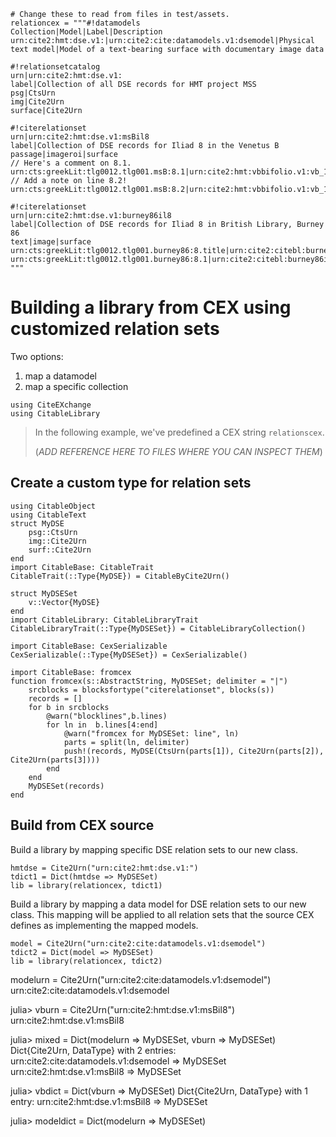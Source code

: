 
```@setup library
# Change these to read from files in test/assets.
relationcex = """#!datamodels
Collection|Model|Label|Description
urn:cite2:hmt:dse.v1:|urn:cite2:cite:datamodels.v1:dsemodel|Physical text model|Model of a text-bearing surface with documentary image data

#!relationsetcatalog
urn|urn:cite2:hmt:dse.v1:
label|Collection of all DSE records for HMT project MSS
psg|CtsUrn
img|Cite2Urn
surface|Cite2Urn

#!citerelationset
urn|urn:cite2:hmt:dse.v1:msBil8
label|Collection of DSE records for Iliad 8 in the Venetus B
passage|imageroi|surface
// Here's a comment on 8.1.
urn:cts:greekLit:tlg0012.tlg001.msB:8.1|urn:cite2:hmt:vbbifolio.v1:vb_102v_103r@0.4843,0.2961,0.2552,0.05667|urn:cite2:hmt:msB.v1:103r
// Add a note on line 8.2!
urn:cts:greekLit:tlg0012.tlg001.msB:8.2|urn:cite2:hmt:vbbifolio.v1:vb_102v_103r@0.4980,0.3358,0.2336,0.03061|urn:cite2:hmt:msB.v1:103r

#!citerelationset
urn|urn:cite2:hmt:dse.v1:burney86il8
label|Collection of DSE records for Iliad 8 in British Library, Burney 86
text|image|surface
urn:cts:greekLit:tlg0012.tlg001.burney86:8.title|urn:cite2:citebl:burney86imgs.v1:burney_ms_86_f073r@0.1703,0.3014,0.3983,0.03259|urn:cite2:hmt:burney86pages.v1:73r
urn:cts:greekLit:tlg0012.tlg001.burney86:8.1|urn:cite2:citebl:burney86imgs.v1:burney_ms_86_f073r@0.1446,0.3405,0.4177,0.05148|urn:cite2:hmt:burney86pages.v1:73r
"""
```

# Building a library from CEX using customized relation sets

Two options:

1. map a datamodel
2. map a specific collection


```@example library
using CiteEXchange
using CitableLibrary
```



> In the following example, we've predefined a CEX string `relationscex`.
>
> (*ADD REFERENCE HERE TO FILES WHERE YOU CAN INSPECT THEM*)

## Create a custom type for relation sets

```@example library
using CitableObject
using CitableText
struct MyDSE
    psg::CtsUrn
    img::Cite2Urn
    surf::Cite2Urn
end
import CitableBase: CitableTrait
CitableTrait(::Type{MyDSE}) = CitableByCite2Urn()

struct MyDSESet
    v::Vector{MyDSE}
end
import CitableLibrary: CitableLibraryTrait
CitableLibraryTrait(::Type{MyDSESet}) = CitableLibraryCollection()

import CitableBase: CexSerializable
CexSerializable(::Type{MyDSESet}) = CexSerializable()

import CitableBase: fromcex
function fromcex(s::AbstractString, MyDSESet; delimiter = "|")
    srcblocks = blocksfortype("citerelationset", blocks(s))
    records = []
    for b in srcblocks
        @warn("blocklines",b.lines)   
        for ln in  b.lines[4:end]
            @warn("fromcex for MyDSESet: line", ln)
            parts = split(ln, delimiter)
            push!(records, MyDSE(CtsUrn(parts[1]), Cite2Urn(parts[2]), Cite2Urn(parts[3])))
        end
    end
    MyDSESet(records)
end
```

## Build from CEX source


Build a library by mapping specific DSE relation sets to our new class.

```@example library
hmtdse = Cite2Urn("urn:cite2:hmt:dse.v1:")
tdict1 = Dict(hmtdse => MyDSESet)
lib = library(relationcex, tdict1)
```



Build a library by mapping a data model for DSE relation sets to our new class. This mapping will be applied to all relation sets that the source CEX defines as implementing the mapped models.

```@example library
model = Cite2Urn("urn:cite2:cite:datamodels.v1:dsemodel")
tdict2 = Dict(model => MyDSESet)
lib = library(relationcex, tdict2)
```

modelurn = Cite2Urn("urn:cite2:cite:datamodels.v1:dsemodel")
urn:cite2:cite:datamodels.v1:dsemodel

julia> vburn = Cite2Urn("urn:cite2:hmt:dse.v1:msBil8")
urn:cite2:hmt:dse.v1:msBil8

julia> mixed = Dict(modelurn => MyDSESet, vburn => MyDSESet)
Dict{Cite2Urn, DataType} with 2 entries:
  urn:cite2:cite:datamodels.v1:dsemodel => MyDSESet
  urn:cite2:hmt:dse.v1:msBil8           => MyDSESet

julia> vbdict = Dict(vburn => MyDSESet)
Dict{Cite2Urn, DataType} with 1 entry:
  urn:cite2:hmt:dse.v1:msBil8 => MyDSESet

julia> modeldict = Dict(modelurn => MyDSESet)